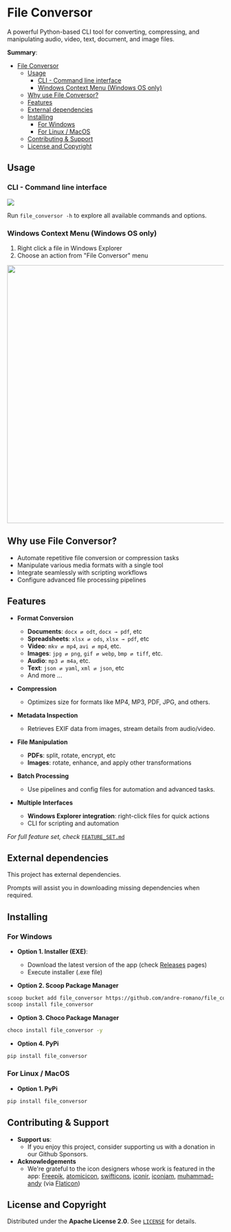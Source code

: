 <!-- [![Patreon](https://img.shields.io/badge/Patreon-Support-orange?logo=patreon)](https://www.patreon.com/andre-romano) -->

# File Conversor
A powerful Python-based CLI tool for converting, compressing, and manipulating audio, video, text, document, and image files.

**Summary**:
- [File Conversor](#file-conversor)
  - [Usage](#usage)
    - [CLI - Command line interface](#cli---command-line-interface)
    - [Windows Context Menu (Windows OS only)](#windows-context-menu-windows-os-only)
  - [Why use File Conversor?](#why-use-file-conversor)
  - [Features](#features)
  - [External dependencies](#external-dependencies)
  - [Installing](#installing)
    - [For Windows](#for-windows)
    - [For Linux / MacOS](#for-linux--macos)
  - [Contributing \& Support](#contributing--support)
  - [License and Copyright](#license-and-copyright)

## Usage

### CLI - Command line interface

<img src="./assets/cli_demo.gif" >

Run ``file_conversor -h`` to explore all available commands and options.

### Windows Context Menu (Windows OS only)

1. Right click a file in Windows Explorer
2. Choose an action from "File Conversor" menu
  
<img src="./assets/ctx_menu.jpg" width="600px">

## Why use File Conversor?

- Automate repetitive file conversion or compression tasks
- Manipulate various media formats with a single tool
- Integrate seamlessly with scripting workflows
- Configure advanced file processing pipelines

## Features

- **Format Conversion**
  - **Documents**: `docx ⇄ odt`, `docx → pdf`, etc
  - **Spreadsheets**: `xlsx ⇄ ods`, `xlsx → pdf`, etc
  - **Video**: `mkv ⇄ mp4`, `avi ⇄ mp4`, etc.
  - **Images**: `jpg ⇄ png`, `gif ⇄ webp`, `bmp ⇄ tiff`, etc.
  - **Audio**: `mp3 ⇄ m4a`, etc.
  - **Text**: `json ⇄ yaml`, `xml ⇄ json`, etc
  - And more ...

- **Compression**  
  - Optimizes size for formats like MP4, MP3, PDF, JPG, and others.

- **Metadata Inspection**  
  - Retrieves EXIF data from images, stream details from audio/video.

- **File Manipulation**  
  - **PDFs**: split, rotate, encrypt, etc  
  - **Images**: rotate, enhance, and apply other transformations  

- **Batch Processing**  
  - Use pipelines and config files for automation and advanced tasks.

- **Multiple Interfaces**  
  - **Windows Explorer integration**: right-click files for quick actions
  - CLI for scripting and automation  

*For full feature set, check* [`FEATURE_SET.md`](FEATURE_SET.md)

## External dependencies

This project has external dependencies. 

Prompts will assist you in downloading missing dependencies when required.

## Installing

### For Windows

- **Option 1. Installer (EXE)**:
  - Download the latest version of the app (check [Releases](https://github.com/andre-romano/file_conversor/releases/) pages)
  - Execute installer (.exe file)

- **Option 2. Scoop Package Manager**
```bash
scoop bucket add file_conversor https://github.com/andre-romano/file_conversor
scoop install file_conversor
```

- **Option 3. Choco Package Manager**
```bash
choco install file_conversor -y
```

- **Option 4. PyPi**

```bash
pip install file_conversor
```

### For Linux / MacOS

- **Option 1. PyPi**

```bash
pip install file_conversor
```

## Contributing & Support

- **Support us**:
  - If you enjoy this project, consider supporting us with a donation in our Github Sponsors.
- **Acknowledgements**
  - We're grateful to the icon designers whose work is featured in the app: [Freepik](https://www.flaticon.com/authors/freepik), [atomicicon](https://www.flaticon.com/authors/atomicicon), [swifticons](https://www.flaticon.com/authors/swifticons), [iconir](https://www.flaticon.com/authors/iconir), [iconjam](https://www.flaticon.com/authors/iconjam), [muhammad-andy](https://www.flaticon.com/authors/muhammad-andy) (via [Flaticon](https://www.flaticon.com))

## License and Copyright

Distributed under the **Apache License 2.0**. See [`LICENSE`](./LICENSE) for details.

